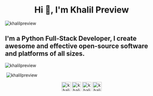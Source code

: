 <h1 align="center">Hi 👋, I'm Khalil Preview</h1>
<p align="left"> <img src="https://komarev.com/ghpvc/?username=khalilpreview" alt="khalilpreview" /> </p>
<h2> I'm a Python Full-Stack Developer, I create awesome and effective open-source software and platforms of all sizes. </h2>
<p align="left"> <img src="https://komarev.com/ghpvc/?username=khalilpreview&label=Profile%20views&color=0e75b6&style=flat" alt="khalilpreview" /> </p>


<p>&nbsp;<img align="center" src="https://github-readme-stats.vercel.app/api?username=khalilpreview&show_icons=true" alt="khalilpreview" /></p>

<p align="center">
<a href="https://dev.to/khalilpreview" target="blank"><img align="center" src="https://cdn.jsdelivr.net/npm/simple-icons@3.0.1/icons/dev-dot-to.svg" alt="khalilpreview" height="30" width="30" /></a>
<a href="https://twitter.com/khalil_preview" target="blank"><img align="center" src="https://cdn.jsdelivr.net/npm/simple-icons@3.0.1/icons/twitter.svg" alt="khalil_preview" height="30" width="30" /></a>
<a href="https://fb.com/khalilpreview" target="blank"><img align="center" src="https://cdn.jsdelivr.net/npm/simple-icons@3.0.1/icons/facebook.svg" alt="khalilpreview" height="30" width="30" /></a>
<a href="https://instagram.com/khalil_preview" target="blank"><img align="center" src="https://cdn.jsdelivr.net/npm/simple-icons@3.0.1/icons/instagram.svg" alt="khalil_preview" height="30" width="30" /></a>
</p>
